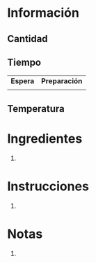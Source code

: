 # Información

## Cantidad

## Tiempo

|     |     |
| --- | --- |
| **Espera** | **Preparación** |
|     |     |

## Temperatura

# Ingredientes

1.  

# Instrucciones

1.  

# Notas

1.




